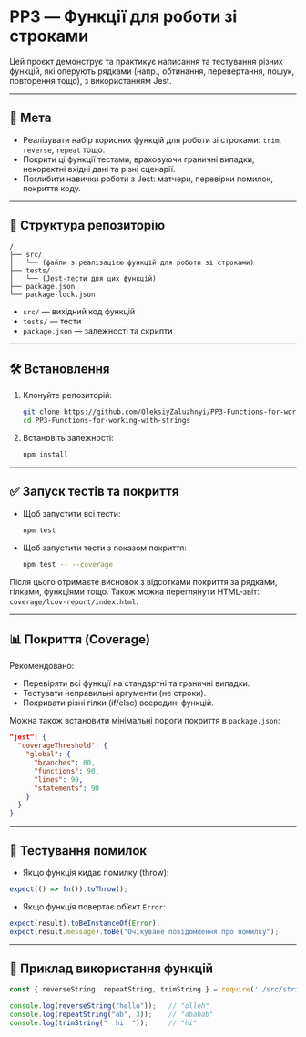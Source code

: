 # PP3 — Функції для роботи зі строками

Цей проєкт демонструє та практикує написання та тестування різних функцій, які оперують рядками (напр., обтинання, перевертання, пошук, повторення тощо), з використанням Jest.

---

## 🎯 Мета

- Реалізувати набір корисних функцій для роботи зі строками: `trim`, `reverse`, `repeat` тощо.
- Покрити ці функції тестами, враховуючи граничні випадки, некоректні вхідні дані та різні сценарії.
- Поглибити навички роботи з Jest: матчери, перевірки помилок, покриття коду.

---

## 📂 Структура репозиторію

```
/
├── src/
│   └── (файли з реалізацією функцій для роботи зі строками)
├── tests/
│   └── (Jest‑тести для цих функцій)
├── package.json
└── package-lock.json
```

- `src/` — вихідний код функцій  
- `tests/` — тести  
- `package.json` — залежності та скрипти  

---

## 🛠 Встановлення

1. Клонуйте репозиторій:

   ```bash
   git clone https://github.com/OleksiyZaluzhnyi/PP3-Functions-for-working-with-strings.git
   cd PP3-Functions-for-working-with-strings
   ```

2. Встановіть залежності:

   ```bash
   npm install
   ```

---

## ✅ Запуск тестів та покриття

- Щоб запустити всі тести:

  ```bash
  npm test
  ```

- Щоб запустити тести з показом покриття:

  ```bash
  npm test -- --coverage
  ```

Після цього отримаєте висновок з відсотками покриття за рядками, гілками, функціями тощо. Також можна переглянути HTML‑звіт: `coverage/lcov-report/index.html`.

---

## 📊 Покриття (Coverage)

Рекомендовано:

- Перевіряти всі функції на стандартні та граничні випадки.  
- Тестувати неправильні аргументи (не строки).  
- Покривати різні гілки (if/else) всередині функцій.

Можна також встановити мінімальні пороги покриття в `package.json`:

```json
"jest": {
  "coverageThreshold": {
    "global": {
      "branches": 80,
      "functions": 90,
      "lines": 90,
      "statements": 90
    }
  }
}
```

---

## 🧪 Тестування помилок

- Якщо функція кидає помилку (throw):

```js
expect(() => fn()).toThrow();
```

- Якщо функція повертає об’єкт `Error`:

```js
expect(result).toBeInstanceOf(Error);
expect(result.message).toBe("Очікуване повідомлення про помилку");
```

---

## 📌 Приклад використання функцій

```js
const { reverseString, repeatString, trimString } = require('./src/stringUtils');

console.log(reverseString("hello"));   // "olleh"
console.log(repeatString("ab", 3));    // "ababab"
console.log(trimString("  hi  "));     // "hi"
```